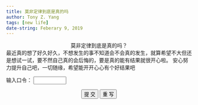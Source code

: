 ```yaml
---
title: 莫非定律到底是真的吗
author: Tony Z. Yang
tags: [new life]
date-string: Feberary 9, 2019
---
```

<center>
莫非定律到底是真的吗？
</center>
最近真的想了好久好久，不想发生的事不知道会不会真的发生，就算希望不大但还是想试一试，要不然自己真的会后悔的，要是真的能有结果就很开心啦。 安心努力提升自己吧，一切随缘，希望能开开心心有个好结果吧



<script>
function password(){
var p = prompt("Input the Password","");
if(p!='123456'){
alert('Wrong Password!');
return false;
}else{
alert("Yes!");
return true;
}
}
</script>

<script language="javascript">
<!--
function test(form){test3(form)}
function test3(form){
if (form.text3.value！="123")
alert("密码错误，请重新输入！")
}
-->
</script>

<form name="form1" action="http://www.baidu.com">
<p>
输入口令： <input type="password" name="text3" size="8" maxlength="8"> </p>
<p align="center"> 
<input type="submit" name="提交" value="提 交" onclick="password()">
<input type="reset" name="重写" value="重 写">
</p>
</form>
